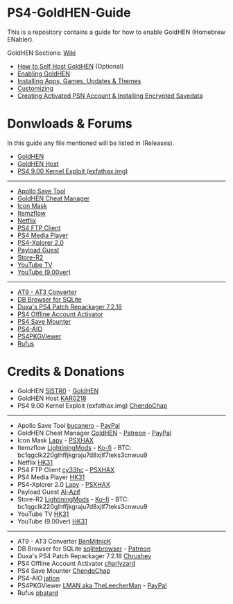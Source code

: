 # PS4-GoldHEN-Guide
This is a repository contains a guide for how to enable GoldHEN (Homebrew ENabler).

GoldHEN Sections: [Wiki](https://github.com/ZHassanQ/PS4-GoldHEN-Guide/wiki)

- [How to Self Host GoldHEN]() (Optional)
- [Enabling GoldHEN]()
- [Installing Apps, Games, Updates & Themes]()
- [Customizing]()
- [Creating Activated PSN Account & Installing Encrypted Savedata]()


# Donwloads & Forums

In this guide any file mentioned will be listed in (Releases).

- [GoldHEN](https://github.com/GoldHEN/GoldHEN)
- [GoldHEN Host](https://github.com/KAR0218/KAR0218.github.io)
- [PS4 9.00 Kernel Exploit (exfathax.img)](https://github.com/ChendoChap/pOOBs4)

---

- [Apollo Save Tool](https://github.com/bucanero/apollo-ps4)
- [GoldHEN Cheat Manager](https://github.com/GoldHEN/GoldHEN_Cheat_Manager)
- [Icon Mask](https://www.psxhax.com/threads/icon-mask-beta-ps4-pkg-homebrew-application-by-lapy05575948.11661/)
- [Itemzflow](https://github.com/LightningMods/Itemzflow)
- [Netflix](https://www.psxhax.com/threads/youtube-application-nopsn-pkgs-for-ps4-now-available.5882/)
- [PS4 FTP Client](https://github.com/cy33hc/ps4-ftp-client)
- [PS4 Media Player](https://www.psxhax.com/threads/youtube-application-nopsn-pkgs-for-ps4-now-available.5882/)
- [PS4-Xplorer 2.0](https://www.psxhax.com/threads/ps4-xplorer-v2-01-file-manager-by-lapy05575948-ps4-player-preview-video.6718/)
- [Payload Guest](https://github.com/Al-Azif/ps4-payload-guest)
- [Store-R2](https://pkg-zone.com)
- [YouTube TV](https://www.psxhax.com/threads/youtube-application-nopsn-pkgs-for-ps4-now-available.5882/)
- [YouTube (9.00ver)](https://www.psxhax.com/threads/youtube-application-nopsn-pkgs-for-ps4-now-available.5882/)

---

- [AT9 - AT3 Converter](https://www.psx-place.com/threads/at9-at3-converter-by-benmitnick-updated-to-v2-3.14356/)
- [DB Browser for SQLite](https://sqlitebrowser.org/)
- [Duxa's PS4 Patch Repackager 7.2.18](https://www.psxhax.com/threads/ps4-pkg-repackager-to-repackage-fake-updates-by-duxa-chrushev.5037/)
- [PS4 Offline Account Activator](https://www.psxhax.com/threads/ps4offlineaccountactivator-ps4-offline-account-activator-gui-by-charlyzard-barthen.7347/)
- [PS4 Save Mounter](https://github.com/ChendoChap/Playstation-4-Save-Mounter)
- [PS4-AIO](https://www.psxhax.com/threads/ps4-aio-batch-file-script-for-games-updates-with-fpkg-tools-by-jation.12537/)
- [PS4PKGViewer](https://sites.google.com/site/theleecherman/ps4pkgviewer)
- [Rufus](https://rufus.ie/en/)


# Credits & Donations

- GoldHEN [SiSTR0](https://ko-fi.com/SiSTRo) - [GoldHEN](https://github.com/GoldHEN/GoldHEN)
- GoldHEN Host [KAR0218](https://github.com/KAR0218/)
- PS4 9.00 Kernel Exploit (exfathax.img) [ChendoChap](https://github.com/ChendoChap)

---

- Apollo Save Tool  [bucanero](https://github.com/bucanero/apollo-ps4) - [PayPal](https://www.paypal.me/bucanerodev)
- GoldHEN Cheat Manager [GoldHEN](https://github.com/GoldHEN/) - [Patreon](https://patreon.com/dparrino) - [PayPal](https://www.paypal.me/bucanerodev)
- Icon Mask [Lapy](https://github.com/Lapy055) - [PSXHAX](https://www.psxhax.com/members/lapy.527357/)
- Itemzflow [LightiningMods](https://github.com/LightningMods/) - [Ko-fi](https://ko-fi.com/lightningmods) - BTC: bc1qgclk220glhffjkgraju7d8xjlf7teks3cnwuu9
- Netflix [HK31](https://www.psxhax.com/members/hk31.484616/)
- PS4 FTP Client [cy33hc](https://github.com/cy33hc) - [PSXHAX](https://www.psxhax.com/members/cy33hc.687263/)
- PS4 Media Player [HK31](https://www.psxhax.com/members/hk31.484616/)
- PS4-Xplorer 2.0 [Lapy](https://github.com/Lapy055) - [PSXHAX](https://www.psxhax.com/members/lapy.527357/)
- Payload Guest [Al-Azif](https://github.com/Al-Azif/)
- Store-R2 [LightiningMods](https://github.com/LightningMods/) - [Ko-fi](https://ko-fi.com/lightningmods) - BTC: bc1qgclk220glhffjkgraju7d8xjlf7teks3cnwuu9
- YouTube TV [HK31](https://www.psxhax.com/members/hk31.484616/)
- YouTube (9.00ver) [HK31](https://www.psxhax.com/members/hk31.484616/)

---

- AT9 - AT3 Converter [BenMitnicK](https://github.com/BenMitnicK)
- DB Browser for SQLite [sqlitebrowser](https://github.com/sqlitebrowser/) - [Patreon](https://www.patreon.com/db4s)
- Duxa's PS4 Patch Repackager 7.2.18 [Chrushev](https://www.psxhax.com/members/357134/)
- PS4 Offline Account Activator [charlyzard](https://github.com/charlyzard)
- PS4 Save Mounter [ChendoChap](https://github.com/ChendoChap/)
- PS4-AIO [jation](https://www.psxhax.com/members/508878/)
- PS4PKGViewer [LMAN aka TheLeecherMan](https://sites.google.com/site/theleecherman/home) - [PayPal](https://www.paypal.com/paypalme/LeecherMan)
- Rufus [pbatard](https://github.com/pbatard)

